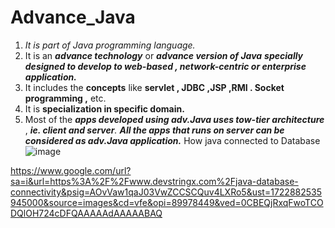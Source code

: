 # Advance_Java

1. *It is part of Java programming language.*
2. It is an *****advance technology***** or *****advance version of Java**** ****specially designed to develop to web-based , network-centric or enterprise application.*****
3. It includes the ****concepts**** like ****servlet , JDBC ,JSP ,RMI . Socket programming ,**** etc.
4. It is ****specialization in specific domain.****
5. Most of the *****apps developed using adv.Java uses tow-tier architecture***** , *****ie. client and server****.* *****All the apps that runs on server can be considered as adv.Java application.*****
How java connected to Database
   ![image](https://github.com/user-attachments/assets/c60d8067-4538-488a-9b09-2ed6980f8a25)

https://www.google.com/url?sa=i&url=https%3A%2F%2Fwww.devstringx.com%2Fjava-database-connectivity&psig=AOvVaw1qaJ03VwZCCSCQuv4LXRo5&ust=1722882535945000&source=images&cd=vfe&opi=89978449&ved=0CBEQjRxqFwoTCODQlOH724cDFQAAAAAdAAAAABAQ

